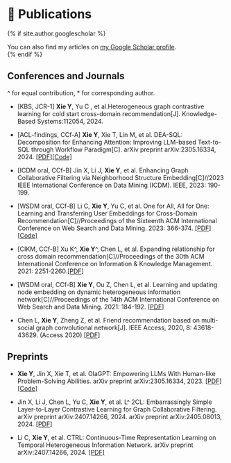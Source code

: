 # 📝 Publications 

{% if site.author.googlescholar %}
  <div class="wordwrap">You can also find my articles on <a href="{{https://scholar.google.com/citations?hl=zh-CN&user=X1C6BLwAAAAJ}}">my Google Scholar profile</a>.</div>
{% endif %}

<!-- {% include base_path %}

{% for post in site.publications reversed %}
  {% include archive-single.html %}
{% endfor %} --> 
<!-- 📚 -->
<!-- 📄 -->

## Conferences and Journals
^ for equal contribution, * for corresponding author.



- [KBS, JCR-1] **Xie Y**, Yu C , et al.Heterogeneous graph contrastive learning for cold start cross-domain recommendation[J]. Knowledge-Based Systems:112054, 2024.

- [ACL-findings, CCf-A] **Xie Y**, Xie T, Lin M, et al. DEA-SQL: Decomposition for Enhancing Attention: Improving LLM-based Text-to-SQL through Workflow Paradigm[C]. arXiv preprint arXiv:2305.16334, 2024.
[[PDF]](https://arxiv.org/abs/2402.10671)[[Code]](https://github.com/FlyingFeather/DEA-SQL)

- [ICDM oral, CCf-B] Jin X, Li J, **Xie Y**, et al. Enhancing Graph Collaborative Filtering via Neighborhood Structure Embedding[C]//2023 IEEE International Conference on Data Mining (ICDM). IEEE, 2023: 190-199.

- [WSDM oral, CCf-B] Li C, **Xie Y**, Yu C, et al. One for All, All for One: Learning and Transferring User Embeddings for Cross-Domain Recommendation[C]//Proceedings of the Sixteenth ACM International Conference on Web Search and Data Mining. 2023: 366-374. 
[[PDF]](https://arxiv.org/abs/2211.11964)[[Code]](https://github.com/Chain123/CAT-ART)

- [CIKM, CCf-B] Xu K^, **Xie Y**^, Chen L, et al. Expanding relationship for cross domain recommendation[C]//Proceedings of the 30th ACM International Conference on Information & Knowledge Management. 2021: 2251-2260.[[PDF]](https://dl.acm.org/doi/abs/10.1145/3459637.3482429)

- [WSDM oral, CCf-B] **Xie Y**, Ou Z, Chen L, et al. Learning and updating node embedding on dynamic heterogeneous information network[C]//Proceedings of the 14th ACM International Conference on Web Search and Data Mining. 2021: 184-192. [[PDF]](https://dl.acm.org/doi/10.1145/3437963.3441745)

- Chen L, **Xie Y**, Zheng Z, et al. Friend recommendation based on multi-social graph convolutional network[J]. IEEE Access, 2020, 8: 43618-43629. (Access 2020) [[PDF]](https://ieeexplore.ieee.org/document/9019700)



## Preprints

- **Xie Y**, Jin X, Xie T, et al. OlaGPT: Empowering LLMs With Human-like Problem-Solving Abilities. arXiv preprint arXiv:2305.16334, 2023.
[[PDF]](https://arxiv.org/abs/2305.16334)[[Code]](https://github.com/chachalin/OlaGPT)

- Jin X, Li J, Chen L, Yu C, **Xie Y**, et al. L^ 2CL: Embarrassingly Simple Layer-to-Layer Contrastive Learning for Graph Collaborative Filtering. arXiv preprint arXiv:2407.14266, 2024. arXiv preprint arXiv:2405.08013, 2024.
[[PDF]](https://arxiv.org/abs/2405.08013)

- Li C, **Xie Y**, et al. CTRL: Continuous-Time Representation Learning on Temporal Heterogeneous Information Network. arXiv preprint arXiv:2407.14266, 2024.
[[PDF]](https://arxiv.org/abs/2407.14266)
